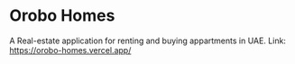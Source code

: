 # Orobo Homes
A Real-estate application for renting and buying appartments in UAE.
Link: https://orobo-homes.vercel.app/
